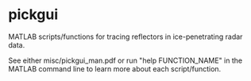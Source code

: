 pickgui
=======

MATLAB scripts/functions for tracing reflectors in ice-penetrating radar data.

See either misc/pickgui_man.pdf or run "help FUNCTION_NAME" in the MATLAB 
command line to learn more about each script/function.
